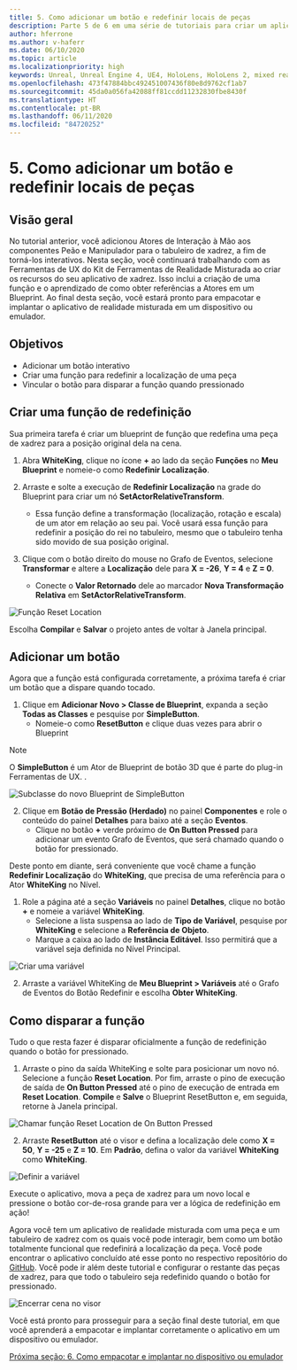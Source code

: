 ```yaml
---
title: 5. Como adicionar um botão e redefinir locais de peças
description: Parte 5 de 6 em uma série de tutoriais para criar um aplicativo de xadrez simples usando o Unreal Engine 4 e o plug-in Ferramentas de UX do Kit de Ferramentas de Realidade Misturada
author: hferrone
ms.author: v-haferr
ms.date: 06/10/2020
ms.topic: article
ms.localizationpriority: high
keywords: Unreal, Unreal Engine 4, UE4, HoloLens, HoloLens 2, mixed reality, tutorial, getting started, mrtk, uxt, UX Tools, documentation
ms.openlocfilehash: 473f47884bbc492451007436f80e8d9762cf1ab7
ms.sourcegitcommit: 45da0a056fa42088ff81ccdd11232830fbe8430f
ms.translationtype: HT
ms.contentlocale: pt-BR
ms.lasthandoff: 06/11/2020
ms.locfileid: "84720252"
---
```

# <a name="5-adding-a-button--resetting-piece-locations"></a>5. Como adicionar um botão e redefinir locais de peças


## <a name="overview"></a>Visão geral

No tutorial anterior, você adicionou Atores de Interação à Mão aos componentes Peão e Manipulador para o tabuleiro de xadrez, a fim de torná-los interativos. Nesta seção, você continuará trabalhando com as Ferramentas de UX do Kit de Ferramentas de Realidade Misturada ao criar os recursos do seu aplicativo de xadrez. Isso inclui a criação de uma função e o aprendizado de como obter referências a Atores em um Blueprint. Ao final desta seção, você estará pronto para empacotar e implantar o aplicativo de realidade misturada em um dispositivo ou emulador.

## <a name="objectives"></a>Objetivos

* Adicionar um botão interativo
* Criar uma função para redefinir a localização de uma peça
* Vincular o botão para disparar a função quando pressionado

## <a name="creating-a-reset-function"></a>Criar uma função de redefinição
Sua primeira tarefa é criar um blueprint de função que redefina uma peça de xadrez para a posição original dela na cena. 

1.  Abra **WhiteKing**, clique no ícone **+** ao lado da seção **Funções** no **Meu Blueprint** e nomeie-o como **Redefinir Localização**. 

2.  Arraste e solte a execução de **Redefinir Localização** na grade do Blueprint para criar um nó **SetActorRelativeTransform**. 
    * Essa função define a transformação (localização, rotação e escala) de um ator em relação ao seu pai. Você usará essa função para redefinir a posição do rei no tabuleiro, mesmo que o tabuleiro tenha sido movido de sua posição original. 
    
3. Clique com o botão direito do mouse no Grafo de Eventos, selecione **Transformar** e altere a **Localização** dele para **X = -26**, **Y = 4** e **Z = 0**.
    * Conecte o **Valor Retornado** dele ao marcador **Nova Transformação Relativa** em **SetActorRelativeTransform**. 

![Função Reset Location](images/unreal-uxt/5-function.PNG)

Escolha **Compilar** e **Salvar** o projeto antes de voltar à Janela principal. 


## <a name="adding-a-button"></a>Adicionar um botão
Agora que a função está configurada corretamente, a próxima tarefa é criar um botão que a dispare quando tocado. 

1.  Clique em **Adicionar Novo > Classe de Blueprint**, expanda a seção **Todas as Classes** e pesquise por **SimpleButton**. 
    * Nomeie-o como **ResetButton** e clique duas vezes para abrir o Blueprint

> [!NOTE]
> O **SimpleButton** é um Ator de Blueprint de botão 3D que é parte do plug-in Ferramentas de UX. . 

![Subclasse do novo Blueprint de SimpleButton](images/unreal-uxt/5-subclass.PNG)

2. Clique em **Botão de Pressão (Herdado)** no painel **Componentes** e role o conteúdo do painel **Detalhes** para baixo até a seção **Eventos**. 
    * Clique no botão **+** verde próximo de **On Button Pressed** para adicionar um evento Grafo de Eventos, que será chamado quando o botão for pressionado. 
    
Deste ponto em diante, será conveniente que você chame a função **Redefinir Localização** do **WhiteKing**, que precisa de uma referência para o Ator **WhiteKing** no Nível. 

1.  Role a página até a seção **Variáveis** no painel **Detalhes**, clique no botão **+** e nomeie a variável **WhiteKing**. 
    * Selecione a lista suspensa ao lado de **Tipo de Variável**, pesquise por **WhiteKing** e selecione a **Referência de Objeto**. 
    * Marque a caixa ao lado de **Instância Editável**. Isso permitirá que a variável seja definida no Nível Principal. 

![Criar uma variável](images/unreal-uxt/5-var.PNG)

2.  Arraste a variável WhiteKing de **Meu Blueprint > Variáveis** até o Grafo de Eventos do Botão Redefinir e escolha **Obter WhiteKing**. 

## <a name="firing-the-function"></a>Como disparar a função
Tudo o que resta fazer é disparar oficialmente a função de redefinição quando o botão for pressionado.

1.  Arraste o pino da saída WhiteKing e solte para posicionar um novo nó. Selecione a função **Reset Location**. Por fim, arraste o pino de execução de saída de **On Button Pressed** até o pino de execução de entrada em **Reset Location**. **Compile** e **Salve** o Blueprint ResetButton e, em seguida, retorne à Janela principal. 

![Chamar função Reset Location de On Button Pressed](images/unreal-uxt/5-callresetloc.PNG)

2.  Arraste **ResetButton** até o visor e defina a localização dele como **X = 50**, **Y = -25** e **Z = 10**. Em **Padrão**, defina o valor da variável **WhiteKing** como **WhiteKing**.

![Definir a variável](images/unreal-uxt/5-buttonlevel.PNG)

Execute o aplicativo, mova a peça de xadrez para um novo local e pressione o botão cor-de-rosa grande para ver a lógica de redefinição em ação!

Agora você tem um aplicativo de realidade misturada com uma peça e um tabuleiro de xadrez com os quais você pode interagir, bem como um botão totalmente funcional que redefinirá a localização da peça. Você pode encontrar o aplicativo concluído até esse ponto no respectivo repositório do [GitHub](https://github.com/microsoft/MixedReality-Unreal-Samples/tree/master/ChessApp). Você pode ir além deste tutorial e configurar o restante das peças de xadrez, para que todo o tabuleiro seja redefinido quando o botão for pressionado.

![Encerrar cena no visor](images/unreal-uxt/5-endscene.PNG)

Você está pronto para prosseguir para a seção final deste tutorial, em que você aprenderá a empacotar e implantar corretamente o aplicativo em um dispositivo ou emulador.

[Próxima seção: 6. Como empacotar e implantar no dispositivo ou emulador](unreal-uxt-ch6.md)
